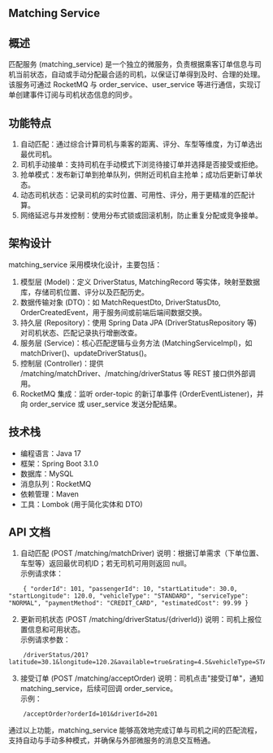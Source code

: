 Matching Service
----------------

概述
--

匹配服务 (matching_service) 是一个独立的微服务，负责根据乘客订单信息与司机当前状态，自动或手动分配最合适的司机，以保证订单得到及时、合理的处理。该服务可通过 RocketMQ 与 order_service、user_service 等进行通信，实现订单创建事件订阅与司机状态信息的同步。

功能特点
----

1.  自动匹配：通过综合计算司机与乘客的距离、评分、车型等维度，为订单选出最优司机。
2.  司机手动接单：支持司机在手动模式下浏览待接订单并选择是否接受或拒绝。
3.  抢单模式：发布新订单到抢单队列，供附近司机自主抢单；成功后更新订单状态。
4.  动态司机状态：记录司机的实时位置、可用性、评分，用于更精准的匹配计算。
5.  网络延迟与并发控制：使用分布式锁或回滚机制，防止重复分配或竞争接单。

架构设计
----

matching_service 采用模块化设计，主要包括：

1.  模型层 (Model)：定义 DriverStatus, MatchingRecord 等实体，映射至数据库，存储司机位置、评分以及匹配历史。
2.  数据传输对象 (DTO)：如 MatchRequestDto, DriverStatusDto, OrderCreatedEvent，用于服务间或前端后端间数据交换。
3.  持久层 (Repository)：使用 Spring Data JPA (DriverStatusRepository 等) 对司机状态、匹配记录执行增删改查。
4.  服务层 (Service)：核心匹配逻辑与业务方法 (MatchingServiceImpl)，如 matchDriver()、updateDriverStatus()。
5.  控制层 (Controller)：提供 /matching/matchDriver、/matching/driverStatus 等 REST 接口供外部调用。
6.  RocketMQ 集成：监听 order-topic 的新订单事件 (OrderEventListener)，并向 order_service 或 user_service 发送分配结果。

技术栈
---

-   编程语言：Java 17
-   框架：Spring Boot 3.1.0
-   数据库：MySQL
-   消息队列：RocketMQ
-   依赖管理：Maven
-   工具：Lombok (用于简化实体和 DTO)

API 文档
------

1.  自动匹配 (POST /matching/matchDriver) 说明：根据订单需求（下单位置、车型等）返回最优司机ID；若无司机可用则返回 null。\
    示例请求体：
```
    { "orderId": 101, "passengerId": 10, "startLatitude": 30.0, "startLongitude": 120.0, "vehicleType": "STANDARD", "serviceType": "NORMAL", "paymentMethod": "CREDIT_CARD", "estimatedCost": 99.99 }
```

2.  更新司机状态 (POST /matching/driverStatus/{driverId}) 说明：司机上报位置信息和可用状态。\
    示例请求参数：
```
    /driverStatus/201?latitude=30.1&longitude=120.2&available=true&rating=4.5&vehicleType=STANDARD
```
3.  接受订单 (POST /matching/acceptOrder) 说明：司机点击"接受订单"，通知 matching_service，后续可回调 order_service。\
    示例：
```
    /acceptOrder?orderId=101&driverId=201
```

通过以上功能，matching_service 能够高效地完成订单与司机之间的匹配流程，支持自动与手动多种模式，并确保与外部微服务的消息交互畅通。
